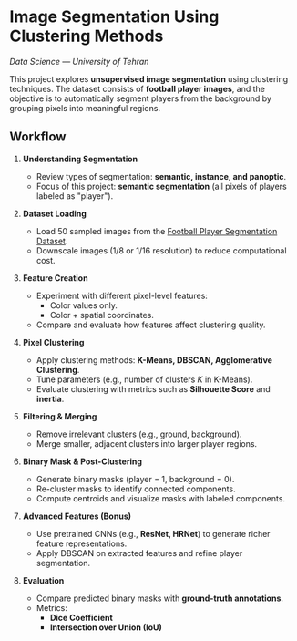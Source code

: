 ﻿
# Image Segmentation Using Clustering Methods

_Data Science — University of Tehran_

This project explores **unsupervised image segmentation** using clustering techniques. The dataset consists of **football player images**, and the objective is to automatically segment players from the background by grouping pixels into meaningful regions.

## Workflow

1. **Understanding Segmentation**  
   - Review types of segmentation: **semantic, instance, and panoptic**.  
   - Focus of this project: **semantic segmentation** (all pixels of players labeled as "player").

2. **Dataset Loading**  
   - Load 50 sampled images from the [Football Player Segmentation Dataset](https://www.kaggle.com/datasets/ihelon/football-player-segmentation).  
   - Downscale images (1/8 or 1/16 resolution) to reduce computational cost.

3. **Feature Creation**  
   - Experiment with different pixel-level features:  
     - Color values only.  
     - Color + spatial coordinates.  
   - Compare and evaluate how features affect clustering quality.

4. **Pixel Clustering**  
   - Apply clustering methods: **K-Means, DBSCAN, Agglomerative Clustering**.  
   - Tune parameters (e.g., number of clusters $K$ in K-Means).  
   - Evaluate clustering with metrics such as **Silhouette Score** and **inertia**.  

5. **Filtering & Merging**  
   - Remove irrelevant clusters (e.g., ground, background).  
   - Merge smaller, adjacent clusters into larger player regions.

6. **Binary Mask & Post-Clustering**  
   - Generate binary masks (player = 1, background = 0).  
   - Re-cluster masks to identify connected components.  
   - Compute centroids and visualize masks with labeled components.

7. **Advanced Features (Bonus)**  
   - Use pretrained CNNs (e.g., **ResNet, HRNet**) to generate richer feature representations.  
   - Apply DBSCAN on extracted features and refine player segmentation.

8. **Evaluation**  
   - Compare predicted binary masks with **ground-truth annotations**.  
   - Metrics:  
     - **Dice Coefficient**  
     - **Intersection over Union (IoU)**  

